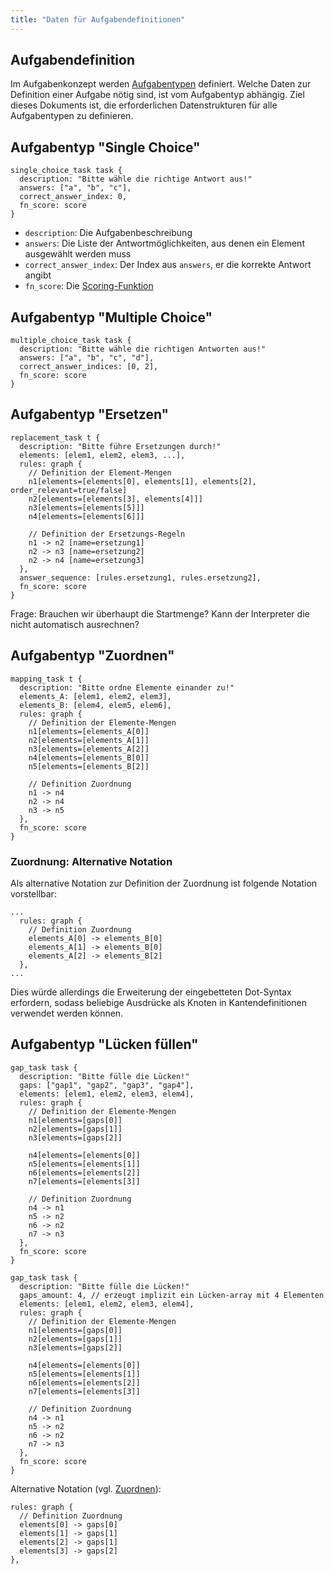 ```yaml
---
title: "Daten für Aufgabendefinitionen"
---
```


## Aufgabendefinition

Im Aufgabenkonzept werden [Aufgabentypen](../tasks/readme.md#aufgabentypen) definiert.
Welche Daten zur Definition einer Aufgabe nötig sind, ist vom Aufgabentyp abhängig.
Ziel dieses Dokuments ist, die erforderlichen Datenstrukturen für alle Aufgabentypen
zu definieren.

## Aufgabentyp "Single Choice"

```
single_choice_task task {
  description: "Bitte wähle die richtige Antwort aus!"
  answers: ["a", "b", "c"],
  correct_answer_index: 0,
  fn_score: score
}
```

- `description`: Die Aufgabenbeschreibung
- `answers`: Die Liste der Antwortmöglichkeiten, aus denen ein Element ausgewählt werden muss
- `correct_answer_index`: Der Index aus `answers`, er die korrekte Antwort angibt
- `fn_score`: Die [Scoring-Funktion](../control_mechanisms/reporting.md#scoring-funktion)

## Aufgabentyp "Multiple Choice"

```
multiple_choice_task task {
  description: "Bitte wähle die richtigen Antworten aus!"
  answers: ["a", "b", "c", "d"],
  correct_answer_indices: [0, 2],
  fn_score: score
}
```

## Aufgabentyp "Ersetzen"

```
replacement_task t {
  description: "Bitte führe Ersetzungen durch!"
  elements: [elem1, elem2, elem3, ...],
  rules: graph {
    // Definition der Element-Mengen
    n1[elements=[elements[0], elements[1], elements[2], order_relevant=true/false]
    n2[elements=[elements[3], elements[4]]]
    n3[elements=[elements[5]]]
    n4[elements=[elements[6]]]

    // Definition der Ersetzungs-Regeln
    n1 -> n2 [name=ersetzung1]
    n2 -> n3 [name=ersetzung2]
    n2 -> n4 [name=ersetzung3]
  },
  answer_sequence: [rules.ersetzung1, rules.ersetzung2],
  fn_score: score
}
```

Frage: Brauchen wir überhaupt die Startmenge? Kann der Interpreter die nicht automatisch ausrechnen?

## Aufgabentyp "Zuordnen"

```
mapping_task t {
  description: "Bitte ordne Elemente einander zu!"
  elements_A: [elem1, elem2, elem3],
  elements_B: [elem4, elem5, elem6],
  rules: graph {
    // Definition der Elemente-Mengen
    n1[elements=[elements_A[0]]
    n2[elements=[elements_A[1]]
    n3[elements=[elements_A[2]]
    n4[elements=[elements_B[0]]
    n5[elements=[elements_B[2]]

    // Definition Zuordnung
    n1 -> n4
    n2 -> n4
    n3 -> n5
  },
  fn_score: score
}
```

### Zuordnung: Alternative Notation

Als alternative Notation zur Definition der Zuordnung ist folgende Notation vorstellbar:

```
...
  rules: graph {
    // Definition Zuordnung
    elements_A[0] -> elements_B[0]
    elements_A[1] -> elements_B[0]
    elements_A[2] -> elements_B[2]
  },
...
```

Dies würde allerdings die Erweiterung der eingebetteten Dot-Syntax erfordern, sodass beliebige
Ausdrücke als Knoten in Kantendefinitionen verwendet werden können.

## Aufgabentyp "Lücken füllen"

```
gap_task task {
  description: "Bitte fülle die Lücken!"
  gaps: ["gap1", "gap2", "gap3", "gap4"],
  elements: [elem1, elem2, elem3, elem4],
  rules: graph {
    // Definition der Elemente-Mengen
    n1[elements=[gaps[0]]
    n2[elements=[gaps[1]]
    n3[elements=[gaps[2]]

    n4[elements=[elements[0]]
    n5[elements=[elements[1]]
    n6[elements=[elements[2]]
    n7[elements=[elements[3]]

    // Definition Zuordnung
    n4 -> n1
    n5 -> n2
    n6 -> n2
    n7 -> n3
  },
  fn_score: score
}
```

```
gap_task task {
  description: "Bitte fülle die Lücken!"
  gaps_amount: 4, // erzeugt implizit ein Lücken-array mit 4 Elementen
  elements: [elem1, elem2, elem3, elem4],
  rules: graph {
    // Definition der Elemente-Mengen
    n1[elements=[gaps[0]]
    n2[elements=[gaps[1]]
    n3[elements=[gaps[2]]

    n4[elements=[elements[0]]
    n5[elements=[elements[1]]
    n6[elements=[elements[2]]
    n7[elements=[elements[3]]

    // Definition Zuordnung
    n4 -> n1
    n5 -> n2
    n6 -> n2
    n7 -> n3
  },
  fn_score: score
}
```

Alternative Notation (vgl. [Zuordnen](#zuordnung-alternative-notation)):

```
rules: graph {
  // Definition Zuordnung
  elements[0] -> gaps[0]
  elements[1] -> gaps[1]
  elements[2] -> gaps[1]
  elements[3] -> gaps[2]
},
```
